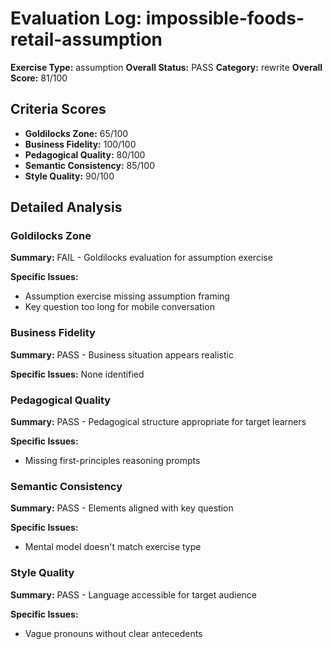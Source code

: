 # Evaluation Log: impossible-foods-retail-assumption

**Exercise Type:** assumption
**Overall Status:** PASS
**Category:** rewrite
**Overall Score:** 81/100

## Criteria Scores

- **Goldilocks Zone:** 65/100
- **Business Fidelity:** 100/100
- **Pedagogical Quality:** 80/100
- **Semantic Consistency:** 85/100
- **Style Quality:** 90/100

## Detailed Analysis

### Goldilocks Zone
**Summary:** FAIL - Goldilocks evaluation for assumption exercise

**Specific Issues:**
- Assumption exercise missing assumption framing
- Key question too long for mobile conversation

### Business Fidelity
**Summary:** PASS - Business situation appears realistic

**Specific Issues:** None identified

### Pedagogical Quality
**Summary:** PASS - Pedagogical structure appropriate for target learners

**Specific Issues:**
- Missing first-principles reasoning prompts

### Semantic Consistency
**Summary:** PASS - Elements aligned with key question

**Specific Issues:**
- Mental model doesn't match exercise type

### Style Quality
**Summary:** PASS - Language accessible for target audience

**Specific Issues:**
- Vague pronouns without clear antecedents

